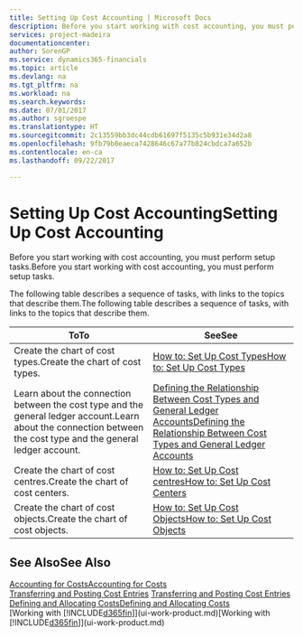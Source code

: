 ```yaml
---
title: Setting Up Cost Accounting | Microsoft Docs
description: Before you start working with cost accounting, you must perform setup tasks.
services: project-madeira
documentationcenter: 
author: SorenGP
ms.service: dynamics365-financials
ms.topic: article
ms.devlang: na
ms.tgt_pltfrm: na
ms.workload: na
ms.search.keywords: 
ms.date: 07/01/2017
ms.author: sgroespe
ms.translationtype: HT
ms.sourcegitcommit: 2c13559bb3dc44cdb61697f5135c5b931e34d2a8
ms.openlocfilehash: 9fb79b0eaeca7428646c67a77b824cbdca7a652b
ms.contentlocale: en-ca
ms.lasthandoff: 09/22/2017

---
```

# <a name="setting-up-cost-accounting"></a><span data-ttu-id="9f89d-103">Setting Up Cost Accounting</span><span class="sxs-lookup"><span data-stu-id="9f89d-103">Setting Up Cost Accounting</span></span>
<span data-ttu-id="9f89d-104">Before you start working with cost accounting, you must perform setup tasks.</span><span class="sxs-lookup"><span data-stu-id="9f89d-104">Before you start working with cost accounting, you must perform setup tasks.</span></span>  

 <span data-ttu-id="9f89d-105">The following table describes a sequence of tasks, with links to the topics that describe them.</span><span class="sxs-lookup"><span data-stu-id="9f89d-105">The following table describes a sequence of tasks, with links to the topics that describe them.</span></span>

|<span data-ttu-id="9f89d-106">To</span><span class="sxs-lookup"><span data-stu-id="9f89d-106">To</span></span>|<span data-ttu-id="9f89d-107">See</span><span class="sxs-lookup"><span data-stu-id="9f89d-107">See</span></span>|  
|--------|---------|  
|<span data-ttu-id="9f89d-108">Create the chart of cost types.</span><span class="sxs-lookup"><span data-stu-id="9f89d-108">Create the chart of cost types.</span></span>|[<span data-ttu-id="9f89d-109">How to: Set Up Cost Types</span><span class="sxs-lookup"><span data-stu-id="9f89d-109">How to: Set Up Cost Types</span></span>](finance-how-to-set-up-cost-types.md)|  
|<span data-ttu-id="9f89d-110">Learn about the connection between the cost type and the general ledger account.</span><span class="sxs-lookup"><span data-stu-id="9f89d-110">Learn about the connection between the cost type and the general ledger account.</span></span>|[<span data-ttu-id="9f89d-111">Defining the Relationship Between Cost Types and General Ledger Accounts</span><span class="sxs-lookup"><span data-stu-id="9f89d-111">Defining the Relationship Between Cost Types and General Ledger Accounts</span></span>](finance-defining-the-relationship-between-cost-types-and-general-ledger-accounts.md)|  
|<span data-ttu-id="9f89d-112">Create the chart of cost centres.</span><span class="sxs-lookup"><span data-stu-id="9f89d-112">Create the chart of cost centers.</span></span>|[<span data-ttu-id="9f89d-113">How to: Set Up Cost centres</span><span class="sxs-lookup"><span data-stu-id="9f89d-113">How to: Set Up Cost Centers</span></span>](finance-how-to-set-up-cost-centers.md)|  
|<span data-ttu-id="9f89d-114">Create the chart of cost objects.</span><span class="sxs-lookup"><span data-stu-id="9f89d-114">Create the chart of cost objects.</span></span>|[<span data-ttu-id="9f89d-115">How to: Set Up Cost Objects</span><span class="sxs-lookup"><span data-stu-id="9f89d-115">How to: Set Up Cost Objects</span></span>](finance-how-to-set-up-cost-objects.md)|  

## <a name="see-also"></a><span data-ttu-id="9f89d-116">See Also</span><span class="sxs-lookup"><span data-stu-id="9f89d-116">See Also</span></span>  
[<span data-ttu-id="9f89d-117">Accounting for Costs</span><span class="sxs-lookup"><span data-stu-id="9f89d-117">Accounting for Costs</span></span>](finance-manage-cost-accounting.md)  
<span data-ttu-id="9f89d-118">[Transferring and Posting Cost Entries](finance-transfer-and-post-cost-entries.md) </span><span class="sxs-lookup"><span data-stu-id="9f89d-118">[Transferring and Posting Cost Entries](finance-transfer-and-post-cost-entries.md) </span></span>  
[<span data-ttu-id="9f89d-119">Defining and Allocating Costs</span><span class="sxs-lookup"><span data-stu-id="9f89d-119">Defining and Allocating Costs</span></span>](finance-define-and-allocate-costs.md)  
<span data-ttu-id="9f89d-120">[Working with [!INCLUDE[d365fin](includes/d365fin_md.md)]](ui-work-product.md)</span><span class="sxs-lookup"><span data-stu-id="9f89d-120">[Working with [!INCLUDE[d365fin](includes/d365fin_md.md)]](ui-work-product.md)</span></span>

